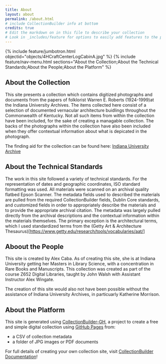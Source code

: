 ```yaml
---
title: About
layout: about
permalink: /about.html
# include CollectionBuilder info at bottom
credits: true
# Edit the markdown on in this file to describe your collection
# Look in _includes/feature for options to easily add features to the page
---
```


{% include feature/jumbotron.html objectid="objects/4HCraftCenterLogCabinA.jpg" %}
{% include feature/nav-menu.html sections="About the Collection;About the Technical Standards;About the People;About the Platform" %}

## About the Collection
This site presents a collection which contains digitized photographs and documents from the papers of folklorist Warren E. Roberts (1924-1999)at the Indiana University Archives. The items collected here consist of a selection of documented vernacular architecture buidlings throughout the Commonwealth of Kentucky. Not all such items from within the collection have been included, for the sake of creating a managable collection. The backs of the photographs within the collection have also been included when they offer contextual information about what is depicated in the photograph. 

The finding aid for the collection can be found here: [Indiana University Archive](https://archives.iu.edu/html/InU-Ar-VAA9415.html)

## About the Technical Standards
The work in this site followed a variety of technical standards. For the representation of dates and geographic coordinates, ISO standard formatting was used. All materials were scanned on an archival quality flatbed Epson Scanner. The metadata fields used to described the materials are pulled from the required CollectionBuilder fields, Dublin Core standards, and customized fields in order to appropriately describe the materials and to provide the appropriate archival citation. 
The metadata was largely pulled directly from the archival descriptions and the contextual information within the materials themselves. The primary exception is the architectural terms, which I used standardized terms from the (Getty Art & Architecture Thesaurus)[https://www.getty.edu/research/tools/vocabularies/aat/] 
## Aboout the People
This site is created by Alex Caba. As of creating this site, she is at Indiana University getting her Masters in Library Science, with a concentration in Rare Books and Manuscripts. This collection was created as part of the course Z652 Digital Libraries, taught by John Walsh with Assistant Instructor Alex Wingate. 

The creation of this site would also not have been possible without the assistance of Indiana University Archives, in particuarly Katherine Morrison. 

## About the Platform

This site is generated using [CollectionBuilder-GH](https://collectionbuilding.github.io/gh/), a project to create a free and simple digital collection using [GitHub Pages](https://pages.github.com/) from: 

- a CSV of collection metadata
- a folder of JPG images or PDF documents

For full details of creating your own collection site, visit [CollectionBuilder Documentation](https://collectionbuilder.github.io/cb-docs/)!
